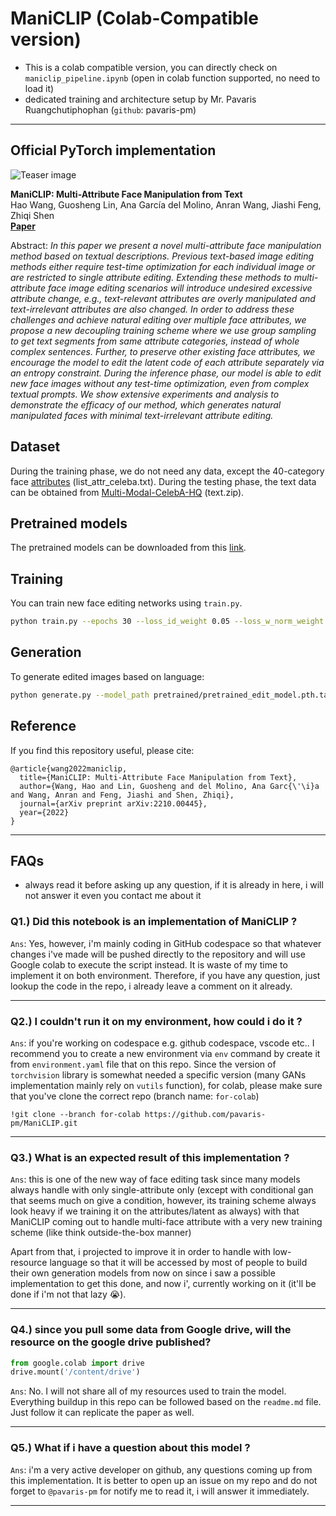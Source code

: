 # ManiCLIP (Colab-Compatible version)
- This is a colab compatible version, you can directly check on `maniclip_pipeline.ipynb` (open in colab function supported, no need to load it)
- dedicated training and architecture setup by Mr. Pavaris Ruangchutiphophan (`github`: pavaris-pm)

-------------------------------------------

## Official PyTorch implementation

![Teaser image](teaser.png)

**ManiCLIP: Multi-Attribute Face Manipulation from Text**   
Hao Wang, Guosheng Lin, Ana García del Molino, Anran Wang, Jiashi Feng, Zhiqi Shen   
[**Paper**](https://arxiv.org/abs/2210.00445)

Abstract: *In this paper we present a novel multi-attribute face manipulation method based on textual descriptions. Previous text-based image editing methods either require test-time optimization for each individual image or are restricted to single attribute editing. Extending these methods to multi-attribute face image editing scenarios will introduce undesired excessive attribute change, e.g., text-relevant attributes are overly manipulated and text-irrelevant attributes are also changed. In order to address these challenges and achieve natural editing over multiple face attributes, we propose a new decoupling training scheme where we use group sampling to get text segments from same attribute categories, instead of whole complex sentences. Further, to preserve other existing face attributes, we encourage the model to edit the latent code of each attribute separately via an entropy constraint. During the inference phase, our model is able to edit new face images without any test-time optimization, even from complex textual prompts. We show extensive experiments and analysis to demonstrate the efficacy of our method, which generates natural manipulated faces with minimal text-irrelevant attribute editing.*

## Dataset

During the training phase, we do not need any data, except the 40-category face [attributes](https://mmlab.ie.cuhk.edu.hk/projects/CelebA.html) (list_attr_celeba.txt). During the testing phase, the text data can be obtained from [Multi-Modal-CelebA-HQ](https://github.com/IIGROUP/MM-CelebA-HQ-Dataset) (text.zip).

## Pretrained models

The pretrained models can be downloaded from this [link](https://hkustgz-my.sharepoint.com/:f:/g/personal/haowang_hkust-gz_edu_cn/EjFaiuxDA9ZJk6nBCyLBLroBivUDY4CjI9tM9TNpAzI2PA).

## Training

You can train new face editing networks using `train.py`.

```.bash
python train.py --epochs 30 --loss_id_weight 0.05 --loss_w_norm_weight 0.1 --loss_clip_weight 1.0 --loss_face_norm_weight 0.05 --loss_minmaxentropy_weight 0.2 --loss_face_bg_weight 1 --task_name name --decouple --part_sample_num 3
```

## Generation

To generate edited images based on language:

```.bash
python generate.py --model_path pretrained/pretrained_edit_model.pth.tar --text "this person has grey hair. he has mustache." --gen_num 5
```

## Reference
If you find this repository useful, please cite:
```
@article{wang2022maniclip,
  title={ManiCLIP: Multi-Attribute Face Manipulation from Text},
  author={Wang, Hao and Lin, Guosheng and del Molino, Ana Garc{\'\i}a and Wang, Anran and Feng, Jiashi and Shen, Zhiqi},
  journal={arXiv preprint arXiv:2210.00445},
  year={2022}
}
```
-------------------------------------------

## FAQs 
- always read it before asking up any question, if it is already in here, i will not answer it even you contact me about it

### Q1.) Did this notebook is an implementation of ManiCLIP ?

`Ans`: Yes, however, i'm mainly coding in GitHub codespace so that whatever changes i've made will be pushed directly to the repository and will use Google colab to execute the script instead. It is waste of my time to implement it on both environment. Therefore, if you have any question, just lookup the code in the repo, i already leave a comment on it already.

---------------------------------------


### Q2.) I couldn't run it on my environment, how could i do it ?

`Ans`: if you're working on codespace e.g. github codespace, vscode etc.. I recommend you to create a new environment via `env` command by create it from `environment.yaml` file that on this repo. Since the version of `torchvision` library is somewhat needed a specific version (many GANs implementation mainly rely on `vutils` function), for colab, please make sure that you've clone the correct repo (branch name: `for-colab`)



```cli
!git clone --branch for-colab https://github.com/pavaris-pm/ManiCLIP.git
```



-----------------------------------------


  ### Q3.) What is an expected result of this implementation ?

  `Ans`: this is one of the new way of face editing task since many models always handle with only single-attribute only (except with conditional gan that seems much on give a condition, however, its training scheme always look heavy if we training it on the attributes/latent as always) with that ManiCLIP coming out to handle multi-face attribute with a very new training scheme (like think outside-the-box manner)


  Apart from that, i projected to improve it in order to handle with low-resource language so that it will be accessed by most of people to build their own generation models from now on since i saw a possible implementation to get this done, and now i', currently working on it (it'll be done if i'm not that lazy 😭).


  -----------------------------------------
  
   ### Q4.) since you pull some data from Google drive, will the resource on the google drive published?
   ```python
  from google.colab import drive
  drive.mount('/content/drive')
   ```

  `Ans`: No. I will not share all of my resources used to train the model. Everything buildup in this repo can be followed based on the `readme.md` file. Just follow it can replicate the paper as well. 

  -----------------------------------------

  ### Q5.) What if i have a question about this model ?

  `Ans`: i'm a very active developer on github, any questions coming up from this implementation. It is better to open up an issue on my repo and do not forget to `@pavaris-pm` for notify me to read it, i will answer it immediately.

  -----------------------------------------

